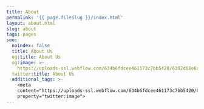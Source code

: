 ```yaml
---
title: About
permalink: '{{ page.fileSlug }}/index.html'
layout: about.html
slug: about
tags: pages
seo:
  noindex: false
  title: About Us
  og:title: About Us
  og:image: >-
    https://uploads-ssl.webflow.com/634b6fdcee461173c7bb5420/6392d60e6a0f547f9e137bd3_Add%20a%20heading%20(1).jpg
  twitter:title: About Us
  additional_tags: >-
    <meta
    content="https://uploads-ssl.webflow.com/634b6fdcee461173c7bb5420/6392d60e6a0f547f9e137bd3_Add%20a%20heading%20(1).jpg"
    property="twitter:image">
---
```



